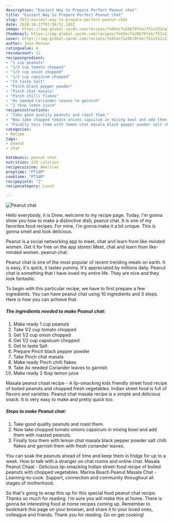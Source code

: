 ```yaml
---
description: "Easiest Way to Prepare Perfect Peanut chat"
title: "Easiest Way to Prepare Perfect Peanut chat"
slug: 2872-easiest-way-to-prepare-perfect-peanut-chat
date: 2020-10-27T01:50:51.185Z
image: https://img-global.cpcdn.com/recipes/fe65ecfa28b78feb/751x532cq70/peanut-chat-recipe-main-photo.jpg
thumbnail: https://img-global.cpcdn.com/recipes/fe65ecfa28b78feb/751x532cq70/peanut-chat-recipe-main-photo.jpg
cover: https://img-global.cpcdn.com/recipes/fe65ecfa28b78feb/751x532cq70/peanut-chat-recipe-main-photo.jpg
author: Jose Hanson
ratingvalue: 4
reviewcount: 12
recipeingredient:
- "1 cup peanuts"
- "1/2 cup tomato chopped"
- "1/2 cup onion chopped"
- "1/2 cup capsicum chopped"
- "to taste Salt"
- "Pinch black pepper powder"
- "Pinch chat masala"
- "Pinch chilli flakes"
- "As needed Coriander leaves to garnish"
- "2 tbsp lemon juice"
recipeinstructions:
- "Take good quality peanuts and roast them."
- "Now take chopped tomato onions capsicum in mixing bowl and add them with roasted peanuts."
- "Finally toss them with lemon chat masala black pepper powder salt chilli flakes and garnish them with fresh coriander leaves."
categories:
- Recipe
tags:
- peanut
- chat

katakunci: peanut chat 
nutrition: 229 calories
recipecuisine: American
preptime: "PT14M"
cooktime: "PT34M"
recipeyield: "2"
recipecategory: Lunch

---
```



![Peanut chat](https://img-global.cpcdn.com/recipes/fe65ecfa28b78feb/751x532cq70/peanut-chat-recipe-main-photo.jpg)

Hello everybody, it is Drew, welcome to my recipe page. Today, I'm gonna show you how to make a distinctive dish, peanut chat. It is one of my favorites food recipes. For mine, I'm gonna make it a bit unique. This is gonna smell and look delicious.

Peanut is a social networking app to meet, chat and learn from like-minded women. Get it for free on the app stores! Meet, chat and learn from like-minded women. peanut-chat.

Peanut chat is one of the most popular of recent trending meals on earth. It is easy, it's quick, it tastes yummy. It's appreciated by millions daily. Peanut chat is something that I have loved my entire life. They are nice and they look fantastic.


To begin with this particular recipe, we have to first prepare a few ingredients. You can have peanut chat using 10 ingredients and 3 steps. Here is how you can achieve that.

<!--inarticleads1-->

##### The ingredients needed to make Peanut chat:

1. Make ready 1 cup peanuts
1. Take 1/2 cup tomato chopped
1. Get 1/2 cup onion chopped
1. Get 1/2 cup capsicum chopped
1. Get to taste Salt
1. Prepare Pinch black pepper powder
1. Take Pinch chat masala
1. Make ready Pinch chilli flakes
1. Take As needed Coriander leaves to garnish
1. Make ready 2 tbsp lemon juice


Masala peanut chaat recipe - A lip-smacking kids friendly street food recipe of boiled peanuts and chopped fresh vegetables. Indian street food is full of flavors and varieties. Peanut chat masala recipe is a simple and delicious snack. It is very easy to make and pretty quick too. 

<!--inarticleads2-->

##### Steps to make Peanut chat:

1. Take good quality peanuts and roast them.
1. Now take chopped tomato onions capsicum in mixing bowl and add them with roasted peanuts.
1. Finally toss them with lemon chat masala black pepper powder salt chilli flakes and garnish them with fresh coriander leaves.


You can soak the peanuts ahead of time and keep them in fridge for up to a week. How to talk with a stranger on chat rooms and online chat. Masala Peanut Chaat - Delicious lip-smacking Indian street-food recipe of boiled peanuts with chopped vegetables. Marina Beach Peanut Masala Chat - Learning-to-cook. Support, connection and community throughout all stages of motherhood. 

So that's going to wrap this up for this special food peanut chat recipe. Thanks so much for reading. I'm sure you will make this at home. There is gonna be interesting food at home recipes coming up. Remember to bookmark this page on your browser, and share it to your loved ones, colleague and friends. Thank you for reading. Go on get cooking!
